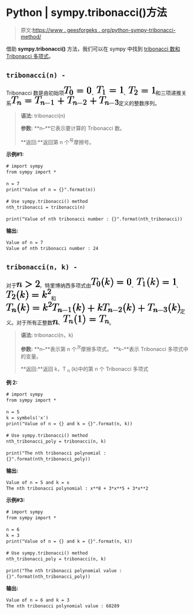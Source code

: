 # Python | sympy.tribonacci()方法

> 原文:[https://www . geesforgeks . org/python-sympy-tribonacci-method/](https://www.geeksforgeeks.org/python-sympy-tribonacci-method/)

借助 **sympy.tribonacci()** 方法，我们可以在 sympy 中找到 [tribonacci 数和 Tribonacci 多项式](https://en.wikipedia.org/wiki/Generalizations_of_Fibonacci_numbers#Tribonacci_numbers)。

## `tribonacci(n) -`

Tribonacci 数是由初始项![T_0 = 0](img/e7a17ef8521d8d7f1a9ac05d74b67ff7.png "Rendered by QuickLaTeX.com")、![T_1 = 1](img/f540aaa14f83b65246cb3c235945c4d4.png "Rendered by QuickLaTeX.com")、![T_2 = 1](img/4f383c92c2df1dd40be3240451cb1f8b.png "Rendered by QuickLaTeX.com")和三项递推关系![T_n = T_{n-1} + T_{n-2} + T_{n-3}](img/8332cb02cc5f64a7b69b75820616be3b.png "Rendered by QuickLaTeX.com")定义的整数序列。

> **语法:** tribonacci(n)
> 
> **参数:**
> **n–**它表示要计算的 Tribonacci 数。
> 
> **返回:**返回第 n 个<sup>号</sup>摩擦号。

**示例#1:**

```
# import sympy 
from sympy import * 

n = 7
print("Value of n = {}".format(n))

# Use sympy.tribonacci() method 
nth_tribonacci = tribonacci(n)  

print("Value of nth tribonacci number : {}".format(nth_tribonacci))  
```

**输出:**

```
Value of n = 7
Value of nth tribonacci number : 24

```

## `tribonacci(n, k) -`

对于![n > 2](img/0edf4aae5a6e711abdb9d0b6702a6f6a.png "Rendered by QuickLaTeX.com")，特里博纳西多项式由![T_0(k) = 0](img/b95f4d301043fcbae3c7439b3c821fa3.png "Rendered by QuickLaTeX.com")、![T_1(k) = 1](img/eef3c6986bb883d3616d0c03c07d30a1.png "Rendered by QuickLaTeX.com")、![T_2(k) = k^2](img/201bd5c7b889a29398485f02a4bab2c5.png "Rendered by QuickLaTeX.com")和![T_n(k) = k^2 T_{n-1}(k) + k T_{n-2}(k) + T_{n-3}(k)](img/627cb7c258646c60a12980cde335a397.png "Rendered by QuickLaTeX.com")定义。对于所有正整数![n](img/42ce0a847b20a2f8a781c8a50bdab975.png "Rendered by QuickLaTeX.com")、![T_n(1) = T_n](img/c2ae137b6b8294d0394e176218893c95.png "Rendered by QuickLaTeX.com")。

> **语法:** tribonacci(n，k)
> 
> **参数:**
> **n–**表示第 n 个<sup>次</sup>摩擦多项式。
> **k–**表示 Tribonacci 多项式中的变量。
> 
> **返回:**返回 k，T <sub>n</sub> (k)中的第 n 个 Tribonacci 多项式

**例 2:**

```
# import sympy 
from sympy import * 

n = 5
k = symbols('x')
print("Value of n = {} and k = {}".format(n, k))

# Use sympy.tribonacci() method 
nth_tribonacci_poly = tribonacci(n, k)  

print("The nth tribonacci polynomial : {}".format(nth_tribonacci_poly))  
```

**输出:**

```
Value of n = 5 and k = x
The nth tribonacci polynomial : x**8 + 3*x**5 + 3*x**2

```

**示例#3:**

```
# import sympy 
from sympy import * 

n = 6
k = 3
print("Value of n = {} and k = {}".format(n, k))

# Use sympy.tribonacci() method 
nth_tribonacci_poly = tribonacci(n, k)  

print("The nth tribonacci polynomial value : {}".format(nth_tribonacci_poly))  
```

**输出:**

```
Value of n = 6 and k = 3
The nth tribonacci polynomial value : 68289

```